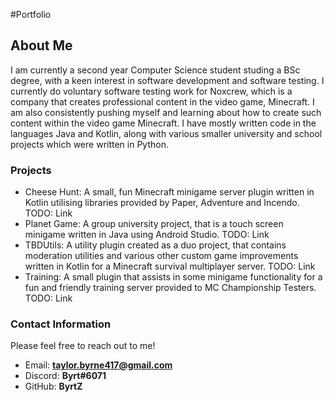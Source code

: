 #Portfolio

## About Me
I am currently a second year Computer Science student studing a BSc degree, with a keen interest in software development and software testing. I currently do voluntary software testing work for Noxcrew, which is a company that creates professional content in the video game, Minecraft. I am also consistently pushing myself and learning about how to create such content within the video game Minecraft. I have mostly written code in the languages Java and Kotlin, along with various smaller university and school projects which were written in Python. 


### Projects
- Cheese Hunt: A small, fun Minecraft minigame server plugin written in Kotlin utilising libraries provided by Paper, Adventure and Incendo. TODO: Link
- Planet Game: A group university project, that is a touch screen minigame written in Java using Android Studio. TODO: Link
- TBDUtils: A utility plugin created as a duo project, that contains moderation utilities and various other custom game improvements written in Kotlin for a Minecraft survival multiplayer server. TODO: Link
- Training: A small plugin that assists in some minigame functionality for a fun and friendly training server provided to MC Championship Testers. TODO: Link


### Contact Information
Please feel free to reach out to me!
- Email: **taylor.byrne417@gmail.com**
- Discord: **Byrt#6071**
- GitHub: **ByrtZ**
